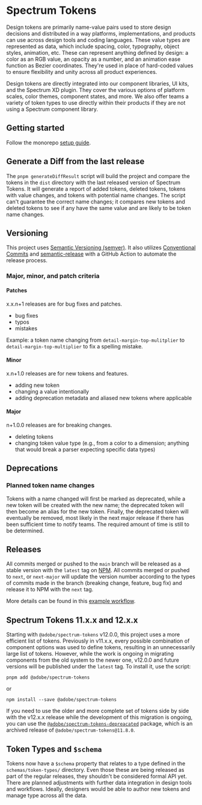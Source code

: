 # Spectrum Tokens

Design tokens are primarily name-value pairs used to store design decisions and distributed in a way platforms, implementations, and products can use across design tools and coding languages. These value types are represented as data, which include spacing, color, typography, object styles, animation, etc. These can represent anything defined by design: a color as an RGB value, an opacity as a number, and an animation ease function as Bezier coordinates. They're used in place of hard-coded values to ensure flexibility and unity across all product experiences.

Design tokens are directly integrated into our component libraries, UI kits, and the Spectrum XD plugin. They cover the various options of platform scales, color themes, component states, and more. We also offer teams a variety of token types to use directly within their products if they are not using a Spectrum component library.

## Getting started

Follow the monorepo [setup guide](../../README.md#setup-monorepo-locally).

## Generate a Diff from the last release

The `pnpm generateDiffResult` script will build the project and compare the tokens in the `dist` directory with the last released version of Spectrum Tokens. It will generate a report of added tokens, deleted tokens, tokens with value changes, and tokens with potential name changes. The script can't guarantee the correct name changes; it compares new tokens and deleted tokens to see if any have the same value and are likely to be token name changes.

## Versioning

This project uses [Semantic Versioning (semver)](https://semver.org/). It also utilizes [Conventional Commits](https://www.conventionalcommits.org/en/v1.0.0/) and [semantic-release](https://semantic-release.gitbook.io/semantic-release/) with a GitHub Action to automate the release process.

### Major, minor, and patch criteria

#### Patches

x.x.n+1 releases are for bug fixes and patches.

- bug fixes
- typos
- mistakes

Example: a token name changing from `detail-margin-top-mulitplier` to `detail-margin-top-multiplier` to fix a spelling mistake.

#### Minor

x.n+1.0 releases are for new tokens and features.

- adding new token
- changing a value intentionally
- adding deprecation metadata and aliased new tokens where applicable

#### Major

n+1.0.0 releases are for breaking changes.

- deleting tokens
- changing token value type (e.g., from a color to a dimension; anything that would break a parser expecting specific data types)

## Deprecations

### Planned token name changes

Tokens with a name changed will first be marked as deprecated, while a new token will be created with the new name; the deprecated token will then become an alias for the new token. Finally, the deprecated token will eventually be removed, most likely in the next major release if there has been sufficient time to notify teams. The required amount of time is still to be determined.

## Releases

All commits merged or pushed to the `main` branch will be released as a stable version with the `latest` tag on [NPM](https://www.npmjs.com/package/@adobe/spectrum-tokens?activeTab=versions). All commits merged or pushed to `next`, or `next-major` will update the version number according to the types of commits made in the branch (breaking change, feature, bug fix) and release it to NPM with the `next` tag.

More details can be found in this [example workflow](https://semantic-release.gitbook.io/semantic-release/recipes/release-workflow/distribution-channels).

## Spectrum Tokens 11.x.x and 12.x.x

Starting with `@adobe/spectrum-tokens` v12.0.0, this project uses a more efficient list of tokens. Previously in v11.x.x, every possible combination of component options was used to define tokens, resulting in an unnecessarily large list of tokens. However, while the work is ongoing in migrating components from the old system to the newer one, v12.0.0 and future versions will be published under the `latest` tag. To install it, use the script:

```
pnpm add @adobe/spectrum-tokens
```

or

```
npm install --save @adobe/spectrum-tokens
```

If you need to use the older and more complete set of tokens side by side with the v12.x.x release while the development of this migration is ongoing, you can use the [`@adobe/spectrum-tokens-depreacated`](https://www.npmjs.com/package/@adobe/spectrum-tokens-deprecated) package, which is an archived release of `@adobe/spectrum-tokens@11.8.0`.

## Token Types and `$schema`

Tokens now have a `$schema` property that relates to a type defined in the `schemas/token-types/` directory. Even those these are being released as part of the regular releases, they shouldn't be considered formal API yet. There are planned adjustments with further data integration in design tools and workflows. Ideally, designers would be able to author new tokens and manage type across all the data.
